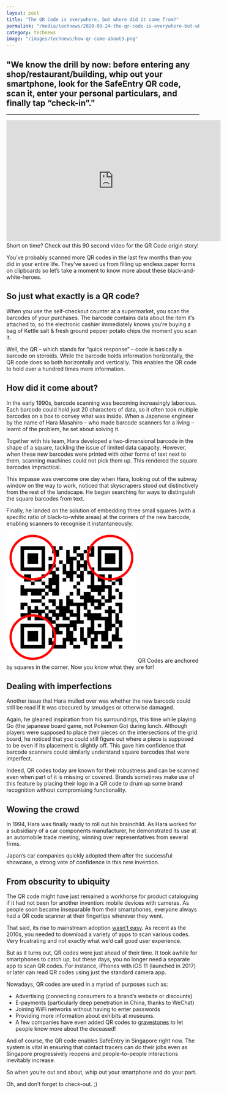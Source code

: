 ```yaml
---
layout: post
title: "The QR Code is everywhere, but where did it come from?"
permalink: "/media/technews/2020-09-24-the-qr-code-is-everywhere-but-where-did-it-come-from"
category: technews
image: "/images/technews/how-qr-came-about3.png"
---
```


## "We know the drill by now: before entering any shop/restaurant/building, whip out your smartphone, look for the SafeEntry QR code, scan it, enter your personal particulars, and finally tap “check-in”."

---

<iframe width="560" height="315" src="https://www.youtube.com/embed/MLLIfSFjky4" frameborder="0" allow="accelerometer; autoplay; clipboard-write; encrypted-media; gyroscope; picture-in-picture" allowfullscreen></iframe>
Short on time? Check out this 90 second video for the QR Code origin story!


You’ve probably scanned more QR codes in the last few months than you did in your entire life. They’ve saved us from filling up endless paper forms on clipboards so let’s take a moment to know more about these black-and-white-heroes. 


## So just what exactly is a QR code?

When you use the self-checkout counter at a supermarket, you scan the barcodes of your purchases. The barcode contains data about the item it’s attached to, so the electronic cashier immediately knows you’re buying a bag of Kettle salt & fresh ground pepper potato chips the moment you scan it. 

Well, the QR – which stands for “quick response” – code is basically a barcode on steroids. While the barcode holds information horizontally, the QR code does so both horizontally and vertically. This enables the QR code to hold over a hundred times more information. 

## How did it come about? 

In the early 1990s, barcode scanning was becoming increasingly laborious. Each barcode could hold just 20 characters of data, so it often took multiple barcodes on a box to convey what was inside. When a Japanese engineer by the name of Hara Masahiro – who made barcode scanners for a living – learnt of the problem, he set about solving it. 

Together with his team, Hara developed a two-dimensional barcode in the shape of a square, tackling the issue of limited data capacity. However, when these new barcodes were printed with other forms of text next to them, scanning machines could not pick them up. This rendered the square barcodes impractical. 

This impasse was overcome one day when Hara, looking out of the subway window on the way to work, noticed that skyscrapers stood out distinctively from the rest of the landscape. He began searching for ways to distinguish the square barcodes from text. 

Finally, he landed on the solution of embedding three small squares (with a specific ratio of black-to-white areas) at the corners of the new barcode, enabling scanners to recognise it instantaneously. 

![QR codes are anchored by the squares in the corner.Now you know what they are for](/images/technews/how-qr-came-about3.png) 
QR Codes are anchored by squares in the corner. Now you know what they are for!


## Dealing with imperfections 

Another issue that Hara mulled over was whether the new barcode could still be read if it was obscured by smudges or otherwise damaged. 

Again, he gleaned inspiration from his surroundings, this time while playing Go (the japanese board game, not Pokemon Go) during lunch. Although players were supposed to place their pieces on the intersections of the grid board, he noticed that you could still figure out where a piece is supposed to be even if its placement is slightly off. This gave him confidence that barcode scanners could similarly understand square barcodes that were imperfect. 

Indeed, QR codes today are known for their robustness and can be scanned even when part of it is missing or covered. Brands sometimes make use of this feature by placing their logo in a QR code to drum up some brand recognition without compromising functionality. 

## Wowing the crowd 

In 1994, Hara was finally ready to roll out his brainchild. As Hara worked for a subsidiary of a car components manufacturer, he demonstrated its use at an automobile trade meeting, winning over representatives from several firms. 

Japan’s car companies quickly adopted them after the successful showcase, a strong vote of confidence in this new invention. 


## From obscurity to ubiquity 

The QR code might have just remained a workhorse for product cataloguing if it had not been for another invention: mobile devices with cameras. As people soon became inseparable from their smartphones, everyone always had a QR code scanner at their fingertips wherever they went. 

That said, its rise to mainstream adoption [wasn’t easy](https://www.wired.com/story/the-curious-comeback-of-the-dreaded-qr-code/). As recent as the 2010s, you needed to download a variety of apps to scan various codes. Very frustrating and not exactly what we’d call good user experience.

But as it turns out, QR codes were just ahead of their time. It took awhile for smartphones to catch up, but these days, you no longer need a separate app to scan QR codes. For instance, iPhones with iOS 11 (launched in 2017) or later can read QR codes using just the standard camera app. 

Nowadays, QR codes are used in a myriad of purposes such as:

- Advertising (connecting consumers to a brand’s website or discounts)
- E-payments (particularly deep penetration in China, thanks to WeChat)
- Joining WiFi networks without having to enter passwords
- Providing more information about exhibits at museums. 
- A few companies have even added QR codes to [gravestones](https://www.bizjournals.com/seattle/blog/2011/04/seattle-company-quiring-monuments-adds.html) to let people know more about the deceased! 

And of course, the QR code enables SafeEntry in Singapore right now. The system is vital in ensuring that contact tracers can do their jobs even as Singapore progressively reopens and people-to-people interactions inevitably increase. 

So when you’re out and about, whip out your smartphone and do your part. 

Oh, and don’t forget to check-out. ;) 
